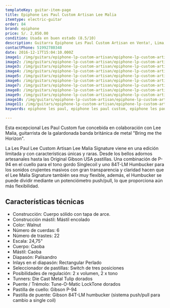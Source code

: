 ```yaml
---
templateKey: guitar-item-page
title: Epiphone Les Paul Custom Artisan Lee Malia
itemtype: electric-guitar
order: 84
brand: epiphone
price: S/. 2,850.00
condition: Usada en buen estado (8.5/10)
description: Guitarra Epiphone Les Paul Custom Artisan en Venta!, Lima, Peru
contactPhone: 51992780348
date: 2016-12-17T15:04:10.000Z
image1: /img/guitars/epiphone-lp-custom-artisan/epiphone-lp-custom-artisan-01.jpg
image2: /img/guitars/epiphone-lp-custom-artisan/epiphone-lp-custom-artisan-02.jpg
image3: /img/guitars/epiphone-lp-custom-artisan/epiphone-lp-custom-artisan-03.jpg
image4: /img/guitars/epiphone-lp-custom-artisan/epiphone-lp-custom-artisan-04.jpg
image5: /img/guitars/epiphone-lp-custom-artisan/epiphone-lp-custom-artisan-05.jpg
image6: /img/guitars/epiphone-lp-custom-artisan/epiphone-lp-custom-artisan-06.jpg
image7: /img/guitars/epiphone-lp-custom-artisan/epiphone-lp-custom-artisan-07.jpg
image8: /img/guitars/epiphone-lp-custom-artisan/epiphone-lp-custom-artisan-08.jpg
image9: /img/guitars/epiphone-lp-custom-artisan/epiphone-lp-custom-artisan-09.jpg
image10: /img/guitars/epiphone-lp-custom-artisan/epiphone-lp-custom-artisan-10.jpg
image11: /img/guitars/epiphone-lp-custom-artisan/epiphone-lp-custom-artisan-11.jpg
keywords: epiphone les paul, epiphone les paul custom, epiphone les paul custom pro, epiphone les paul custom artisan

---
```


Esta excepcional Les Paul Custom fue concebida en colaboración con Lee Malia, guitarrista de la galardonada banda británica de metal "Bring me the Horizon".

La Les Paul Lee Custom Artisan Lee Malia Signature viene en una edición limitada y con características únicas y raras. Desde los bellos adornos artesanales hasta las Original Gibson USA pastillas. Una combinación de P-94 en el cuello para el tono gordo Singlecoil y uno 84T-LM Humbucker para los sonidos crujientes masivos con gran transparencia y claridad hacen que el Lee Malia Signature también sea muy flexible, además, el Humbucker se puede dividir mediante un potenciómetro push/pull, lo que proporciona aún más flexibilidad.

## Características técnicas

* Construcción: Cuerpo sólido con tapa de arce.
* Construcción mástil: Mástil encolado
* Color: Walnut
* Número de cuerdas: 6
* Número de trastes: 22
* Escala: 24,75"
* Cuerpo: Caoba
* Mástil: Caoba
* Diapasón: Palisandro
* Inlays en el diapasón: Rectangular Perlado
* Seleccionador de pastillas: Switch de tres posiciones
* Posibilidades de regulación: 2 x volumen, 2 x tono
* Tunners: Die Cast Metal Tulip dorados
* Puente / Trémolo: Tune-O-Matic LockTone dorados
* Pastilla de cuello: Gibson P-94
* Pastilla de puente: Gibson 84T-LM humbucker (sistema push/pull para cambio a single coil)